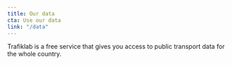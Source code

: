 ```yaml
---
title: Our data
cta: Use our data
link: "/data"
---
```

Trafiklab is a free service that gives you access to public transport data for the whole country.
